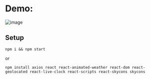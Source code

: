 # Demo:
![image](https://github.com/AyushKumar-AK/React_WeatherApp/assets/101948218/0ba93102-e18a-4972-a5bd-effa6dad0f2a)

## Setup

```
npm i && npm start 
```
or 
```
npm install axios react react-animated-weather react-dom react-geolocated react-live-clock react-scripts react-skycons skycons
```
